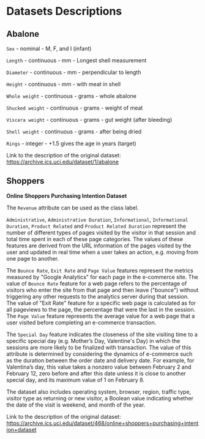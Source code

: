 # Datasets Descriptions

## Abalone

`Sex` - nominal -  M, F, and I (infant)

`Length` - continuous - mm -  Longest shell measurement

`Diameter` -  continuous - mm - perpendicular to length

`Height` - continuous - mm - with meat in shell

`Whole weight` - continuous - grams - whole abalone

`Shucked weight` - continuous - grams - weight of meat

`Viscera weight` - continuous - grams - gut weight (after bleeding)

`Shell weight` - continuous - grams - after being dried 

`Rings` - integer -  +1.5 gives the age in years (target)

Link to the description of the original dataset: https://archive.ics.uci.edu/dataset/1/abalone

## Shoppers

**Online Shoppers Purchasing Intention Dataset**


The `Revenue` attribute can be used as the class label.

`Administrative`, `Administrative Duration`, `Informational`, `Informational Duration`, `Product Related` and `Product Related Duration` represent the number of different types of pages visited by the visitor in that session and total time spent in each of these page categories. The values of these features are derived from the URL information of the pages visited by the user and updated in real time when a user takes an action, e.g. moving from one page to another. 

The `Bounce Rate`, `Exit Rate` and `Page Value` features represent the metrics measured by "Google Analytics" for each page in the e-commerce site. The value of `Bounce Rate` feature for a web page refers to the percentage of visitors who enter the site from that page and then leave ("bounce") without triggering any other requests to the analytics server during that session. The value of "Exit Rate" feature for a specific web page is calculated as for all pageviews to the page, the percentage that were the last in the session. The `Page Value` feature represents the average value for a web page that a user visited before completing an e-commerce transaction. 

The `Special Day` feature indicates the closeness of the site visiting time to a specific special day (e.g. Mother’s Day, Valentine's Day) in which the sessions are more likely to be finalized with transaction. The value of this attribute is determined by considering the dynamics of e-commerce such as the duration between the order date and delivery date. For example, for Valentina’s day, this value takes a nonzero value between February 2 and February 12, zero before and after this date unless it is close to another special day, and its maximum value of 1 on February 8. 

The dataset also includes operating system, browser, region, traffic type, visitor type as returning or new visitor, a Boolean value indicating whether the date of the visit is weekend, and month of the year.

Link to the description of the original dataset: https://archive.ics.uci.edu/dataset/468/online+shoppers+purchasing+intention+dataset
